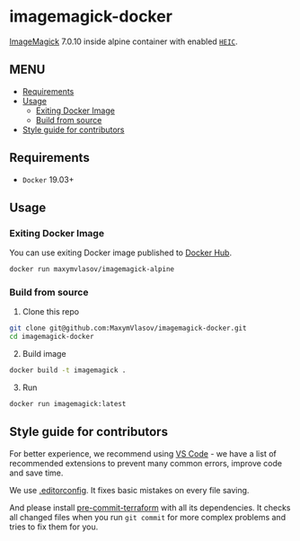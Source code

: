 # imagemagick-docker

[ImageMagick](https://www.imagemagick.org) 7.0.10 inside alpine container with enabled [`HEIC`](https://en.wikipedia.org/wiki/High_Efficiency_Image_File_Format).

## MENU <!-- omit in toc -->

* [Requirements](#requirements)
* [Usage](#usage)
  * [Exiting Docker Image](#exiting-docker-image)
  * [Build from source](#build-from-source)
* [Style guide for contributors](#style-guide-for-contributors)

## Requirements

* `Docker` 19.03+

## Usage

### Exiting Docker Image

You can use exiting Docker image published to [Docker Hub](https://hub.docker.com/r/maxymvlasov/imagemagick-alpine).

```bash
docker run maxymvlasov/imagemagick-alpine
```

### Build from source

1. Clone this repo

```bash
git clone git@github.com:MaxymVlasov/imagemagick-docker.git
cd imagemagick-docker
```

2. Build image

```bash
docker build -t imagemagick .
```

3. Run

```bash
docker run imagemagick:latest
```

## Style guide for contributors

For better experience, we recommend using [VS Code](https://code.visualstudio.com/download) - we have a list of recommended extensions to prevent many common errors, improve code and save time.

We use [.editorconfig](https://editorconfig.org/). It fixes basic mistakes on every file saving.

And please install [pre-commit-terraform](https://github.com/antonbabenko/pre-commit-terraform#how-to-install) with all its dependencies. It checks all changed files when you run `git commit` for more complex problems and tries to fix them for you.
